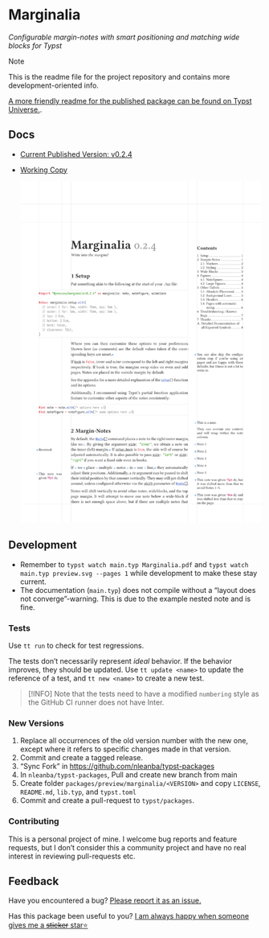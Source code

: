 # Marginalia
_Configurable margin-notes with smart positioning and matching wide blocks for Typst_

> [!NOTE]  
> This is the readme file for the project repository and contains more development-oriented info.
> 
> [A more friendly readme for the published package can be found on Typst Universe.](https://typst.app/universe/package/marginalia).

## Docs

- [Current Published Version: v0.2.4](https://github.com/nleanba/typst-marginalia/blob/v0.2.4/Marginalia.pdf?raw=true)

- [Working Copy](https://github.com/nleanba/typst-marginalia/blob/main/Marginalia.pdf?raw=true)

  [![first page of the documentation](https://github.com/nleanba/typst-marginalia/raw/refs/heads/main/preview.svg)](https://github.com/nleanba/typst-marginalia/blob/main/Marginalia.pdf)


## Development

- Remember to `typst watch main.typ Marginalia.pdf` and `typst watch main.typ preview.svg --pages 1` while development to make these stay current.
- The documentation (`main.typ`) does not compile without a “layout does not converge”-warning. This is due to the example nested note and is fine.

### Tests

Use `tt run` to check for test regressions.

The tests don’t necessarily represent _ideal_ behavior. If the behavior improves, they should be updated.
Use `tt update <name>` to update the reference of a test, and `tt new <name>` to create a new test.

> [!INFO]
> Note that the tests need to have a modified `numbering` style as the GitHub CI runner does not have Inter.

### New Versions

1. Replace all occurrences of the old version number with the new one, except where it refers to specific changes made in that version.
2. Commit and create a tagged release.
3. “Sync Fork” in https://github.com/nleanba/typst-packages
4. In `nleanba/typst-packages`, Pull and create new branch from main
5. Create folder `packages/preview/marginalia/<VERSION>` and copy `LICENSE`, `README.md`, `lib.typ`, and `typst.toml`
6. Commit and create a pull-request to `typst/packages`.

### Contributing

This is a personal project of mine.
I welcome bug reports and feature requests, but I don’t consider this a community project and have no real interest in reviewing pull-requests etc.

## Feedback
Have you encountered a bug? [Please report it as an issue.](https://github.com/nleanba/typst-marginalia/issues)

Has this package been useful to you? [I am always happy when someone gives me a ~~sticker~~ star⭐](https://github.com/nleanba/typst-marginalia)